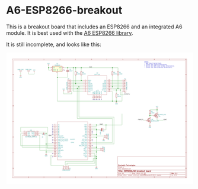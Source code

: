 A6-ESP8266-breakout
===================

This is a breakout board that includes an ESP8266 and an integrated A6 module.
It is best used with the [A6 ESP8266
library](https://github.com/skorokithakis/A6lib).

It is still incomplete, and looks like this:

![The schematic](breakout.sch.svg)
